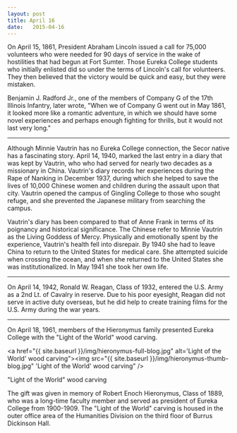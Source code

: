 ```yaml
---
layout: post
title: April 16
date:   2015-04-16
---
```


On April 15, 1861, President Abraham Lincoln issued a call for 75,000 volunteers who were needed for 90 days of service in the wake of hostilities that had begun at Fort Sumter. Those Eureka College students who initially enlisted did so under the terms of Lincoln's call for volunteers. They then believed that the victory would be quick and easy, but they were mistaken.

Benjamin J. Radford Jr., one of the members of Company G of the 17th Illinois Infantry, later wrote, "When we of Company G went out in May 1861, it looked more like a romantic adventure, in which we should have some novel experiences and perhaps enough fighting for thrills, but it would not last very long."

<hr>

Although Minnie Vautrin has no Eureka College connection, the Secor native has a fascinating story. April 14, 1940, marked the last entry in a diary that was kept by Vautrin, who who had served for nearly two decades as a missionary in China. Vautrin's diary records her experiences during the Rape of Nanking in December 1937, during which she helped to save the lives of 10,000 Chinese women and children during the assault upon that city. Vautrin opened the campus of Gingling College to those who sought refuge, and she prevented the Japanese military from searching the campus.

Vautrin's diary has been compared to that of Anne Frank in terms of its poignancy and historical significance. The Chinese refer to Minnie Vautrin as the Living Goddess of Mercy. Physically and emotionally spent by the experience, Vautrin's health fell into disrepair. By 1940 she had to leave China to return to the United States for medical care. She attempted suicide when crossing the ocean, and when she returned to the United States she was institutionalized. In May 1941 she took her own life.

<hr>

On April 14, 1942, Ronald W. Reagan, Class of 1932, entered the U.S. Army as a 2nd Lt. of Cavalry in reserve. Due to his poor eyesight, Reagan did not serve in active duty overseas, but he did help to create training films for the U.S. Army during the war years.

<hr>

On April 18, 1961, members of the Hieronymus family presented Eureka College with the "Light of the World" wood carving.

<a href="{{ site.baseurl }}/img/hieronymus-full-blog.jpg" alt='Light of the World' wood carving"><img src="{{ site.baseurl }}/img/hieronymus-thumb-blog.jpg" 'Light of the World' wood carving" /></a>
<p class="caption">"Light of the World" wood carving</p>

The gift was given in memory of Robert Enoch Hieronymus, Class of 1889, who was a long-time faculty member and served as president of Eureka College from 1900-1909. The "Light of the World" carving is housed in the outer office area of the Humanities Division on the third floor of Burrus Dickinson Hall.
